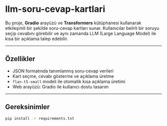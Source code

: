 # llm-soru-cevap-kartlari

Bu proje, **Gradio** arayüzü ve **Transformers** kütüphanesi kullanarak etkileşimli bir şekilde soru-cevap kartları sunar. Kullanıcılar belirli bir soruyu seçip cevabını görebilir ve aynı zamanda LLM (Large Language Model) ile kısa bir açıklama talep edebilir.

---

##  Özellikler

- JSON formatında tanımlanmış soru-cevap verileri
- Kart seçme, cevabı gösterme ve açıklama üretme
- `flan-t5-small` modeli ile otomatik kısa açıklama üretimi
- Web arayüzü: Gradio ile kullanıcı dostu tasarım

---

##  Gereksinimler

```bash
pip install -r requirements.txt
